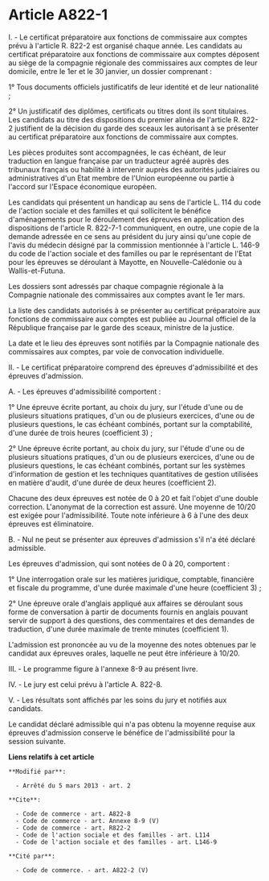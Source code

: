 # Article A822-1

I. - Le certificat préparatoire aux fonctions de commissaire aux comptes prévu à l'article R. 822-2 est organisé chaque
année. Les candidats au certificat préparatoire aux fonctions de commissaire aux comptes déposent au siège de la compagnie
régionale des commissaires aux comptes de leur domicile, entre le 1er et le 30 janvier, un dossier comprenant : 

1° Tous documents officiels justificatifs de leur identité et de leur nationalité ; 

2° Un justificatif des diplômes, certificats ou titres dont ils sont titulaires. Les candidats au titre des dispositions du
premier alinéa de l'article R. 822-2 justifient de la décision du garde des sceaux les autorisant à se présenter au
certificat préparatoire aux fonctions de commissaire aux comptes. 

Les pièces produites sont accompagnées, le cas échéant, de leur traduction en langue française par un traducteur agréé auprès
des tribunaux français ou habilité à intervenir auprès des autorités judiciaires ou administratives d'un Etat membre de
l'Union européenne ou partie à l'accord sur l'Espace économique européen. 

Les candidats qui présentent un handicap au sens de l'article L. 114 du code de l'action sociale et des familles et qui
sollicitent le bénéfice d'aménagements pour le déroulement des épreuves en application des dispositions de l'article R.
822-7-1 communiquent, en outre, une copie de la demande adressée en ce sens au président du jury ainsi qu'une copie de l'avis
du médecin désigné par la commission mentionnée à l'article L. 146-9 du code de l'action sociale et des familles ou par le
représentant de l'Etat pour les épreuves se déroulant à Mayotte, en Nouvelle-Calédonie ou à Wallis-et-Futuna. 

Les dossiers sont adressés par chaque compagnie régionale à la Compagnie nationale des commissaires aux comptes avant le 1er
mars. 

La liste des candidats autorisés à se présenter au certificat préparatoire aux fonctions de commissaire aux comptes est
publiée au Journal officiel de la République française par le garde des sceaux, ministre de la justice. 

La date et le lieu des épreuves sont notifiés par la Compagnie nationale des commissaires aux comptes, par voie de
convocation individuelle. 

II. - Le certificat préparatoire comprend des épreuves d'admissibilité et des épreuves d'admission. 

A. - Les épreuves d'admissibilité comportent : 

1° Une épreuve écrite portant, au choix du jury, sur l'étude d'une ou de plusieurs situations pratiques, d'un ou de plusieurs
exercices, d'une ou de plusieurs questions, le cas échéant combinés, portant sur la comptabilité, d'une durée de trois heures
(coefficient 3) ; 

2° Une épreuve écrite portant, au choix du jury, sur l'étude d'une ou de plusieurs situations pratiques, d'un ou de plusieurs
exercices, d'une ou de plusieurs questions, le cas échéant combinés, portant sur les systèmes d'information de gestion et les
techniques quantitatives de gestion utilisées en matière d'audit, d'une durée de deux heures (coefficient 2). 

Chacune des deux épreuves est notée de 0 à 20 et fait l'objet d'une double correction. L'anonymat de la correction est
assuré. Une moyenne de 10/20 est exigée pour l'admissibilité. Toute note inférieure à 6 à l'une des deux épreuves est
éliminatoire. 

B. - Nul ne peut se présenter aux épreuves d'admission s'il n'a été déclaré admissible. 

Les épreuves d'admission, qui sont notées de 0 à 20, comportent : 

1° Une interrogation orale sur les matières juridique, comptable, financière et fiscale du programme, d'une durée maximale
d'une heure (coefficient 3) ; 

2° Une épreuve orale d'anglais appliqué aux affaires se déroulant sous forme de conversation à partir de documents fournis en
anglais pouvant servir de support à des questions, des commentaires et des demandes de traduction, d'une durée maximale de
trente minutes (coefficient 1). 

L'admission est prononcée au vu de la moyenne des notes obtenues par le candidat aux épreuves orales, laquelle ne peut être
inférieure à 10/20. 

III. - Le programme figure à l'annexe 8-9 au présent livre. 

IV. - Le jury est celui prévu à l'article A. 822-8. 

V. - Les résultats sont affichés par les soins du jury et notifiés aux candidats. 

Le candidat déclaré admissible qui n'a pas obtenu la moyenne requise aux épreuves d'admission conserve le bénéfice de
l'admissibilité pour la session suivante.

**Liens relatifs à cet article**

	**Modifié par**:

	  - Arrêté du 5 mars 2013 - art. 2

	**Cite**:

	  - Code de commerce - art. A822-8
	  - Code de commerce - art. Annexe 8-9 (V)
	  - Code de commerce - art. R822-2
	  - Code de l'action sociale et des familles - art. L114
	  - Code de l'action sociale et des familles - art. L146-9

	**Cité par**:

	  - Code de commerce. - art. A822-2 (V)
